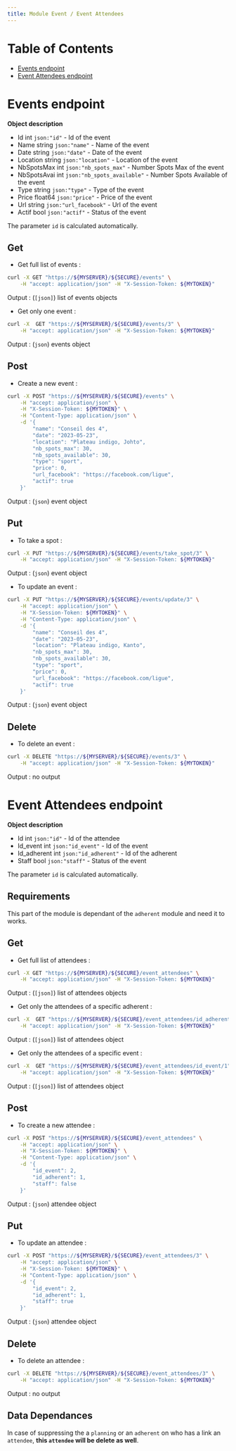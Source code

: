 ```yaml
---
title: Module Event / Event Attendees
---
```


# Table of Contents

- [Events endpoint](#events-endpoint)
- [Event Attendees endpoint](#event-attendees-endpoint)

# Events endpoint

**Object description**

- Id            int     `json:"id"`                 - Id of the event
- Name          string  `json:"name"`               - Name of the event
- Date          string  `json:"date"`               - Date of the event
- Location      string  `json:"location"`           - Location of the event
- NbSpotsMax    int     `json:"nb_spots_max"`       - Number Spots Max of the event
- NbSpotsAvai   int     `json:"nb_spots_available"` - Number Spots Available of the event
- Type          string  `json:"type"`               - Type of the event
- Price         float64 `json:"price"`              - Price of the event
- Url           string  `json:"url_facebook"`       - Url of the event
- Actif         bool    `json:"actif"`              - Status of the event

The parameter `id` is calculated automatically.

## Get

- Get full list of events :

```bash
curl -X GET "https://${MYSERVER}/${SECURE}/events" \
    -H "accept: application/json" -H "X-Session-Token: ${MYTOKEN}"
```

Output : (`[json]`) list of events objects

- Get only one event :

```bash
curl -X  GET "https://${MYSERVER}/${SECURE}/events/3" \
    -H "accept: application/json" -H "X-Session-Token: ${MYTOKEN}"
```

Output : (`json`) events object

## Post

- Create a new event :

```bash
curl -X POST "https://${MYSERVER}/${SECURE}/events" \
    -H "accept: application/json" \
    -H "X-Session-Token: ${MYTOKEN}" \
    -H "Content-Type: application/json" \
    -d '{
        "name": "Conseil des 4",
        "date": "2023-05-23",
        "location": "Plateau indigo, Johto",
        "nb_spots_max": 30,
        "nb_spots_available": 30,
        "type": "sport",
        "price": 0,
        "url_facebook": "https://facebook.com/ligue",
        "actif": true
    }'
```

Output : (`json`) event object

## Put

- To take a spot :

```bash
curl -X PUT "https://${MYSERVER}/${SECURE}/events/take_spot/3" \
    -H "accept: application/json" -H "X-Session-Token: ${MYTOKEN}"
```

Output : (`json`) event object

- To update an event :

```bash
curl -X PUT "https://${MYSERVER}/${SECURE}/events/update/3" \
    -H "accept: application/json" \
    -H "X-Session-Token: ${MYTOKEN}" \
    -H "Content-Type: application/json" \
    -d '{
        "name": "Conseil des 4",
        "date": "2023-05-23",
        "location": "Plateau indigo, Kanto",
        "nb_spots_max": 30,
        "nb_spots_available": 30,
        "type": "sport",
        "price": 0,
        "url_facebook": "https://facebook.com/ligue",
        "actif": true
    }'
```

Output : (`json`) event object

## Delete

- To delete an event :

```bash
curl -X DELETE "https://${MYSERVER}/${SECURE}/events/3" \
    -H "accept: application/json" -H "X-Session-Token: ${MYTOKEN}"
```

Output : no output

# Event Attendees endpoint

**Object description**

- Id            int     `json:"id"`             - Id of the attendee
- Id_event      int     `json:"id_event"`       - Id of the event
- Id_adherent   int     `json:"id_adherent"`    - Id of the adherent
- Staff         bool    `json:"staff"`          - Status of the event

The parameter `id` is calculated automatically.

## Requirements

This part of the module is dependant of the `adherent` module and need it to works.

## Get

- Get full list of attendees :

```bash
curl -X GET "https://${MYSERVER}/${SECURE}/event_attendees" \
    -H "accept: application/json" -H "X-Session-Token: ${MYTOKEN}"
```

Output : (`[json]`) list of attendees objects

- Get only the attendees of a specific adherent :

```bash
curl -X  GET "https://${MYSERVER}/${SECURE}/event_attendees/id_adherent/2" \
    -H "accept: application/json" -H "X-Session-Token: ${MYTOKEN}"
```

Output : (`[json]`) list of attendees object

- Get only the attendees of a specific event :

```bash
curl -X  GET "https://${MYSERVER}/${SECURE}/event_attendees/id_event/1" \
    -H "accept: application/json" -H "X-Session-Token: ${MYTOKEN}"
```

Output : (`[json]`) list of attendees object

## Post

- To create a new attendee :

```bash
curl -X POST "https://${MYSERVER}/${SECURE}/event_attendees" \
    -H "accept: application/json" \
    -H "X-Session-Token: ${MYTOKEN}" \
    -H "Content-Type: application/json" \
    -d '{
        "id_event": 2,
        "id_adherent": 1,
        "staff": false
    }'
```

Output : (`json`) attendee object

## Put

- To update an attendee :

```bash
curl -X POST "https://${MYSERVER}/${SECURE}/event_attendees/3" \
    -H "accept: application/json" \
    -H "X-Session-Token: ${MYTOKEN}" \
    -H "Content-Type: application/json" \
    -d '{
        "id_event": 2,
        "id_adherent": 1,
        "staff": true
    }'
```

Output : (`json`) attendee object

## Delete

- To delete an attendee :

```bash
curl -X DELETE "https://${MYSERVER}/${SECURE}/event_attendees/3" \
    -H "accept: application/json" -H "X-Session-Token: ${MYTOKEN}"
```

Output : no output

## Data Dependances

In case of suppressing the a `planning` or an `adherent` on who has a link an `attendee`, **this `attendee` will be delete as well**.
